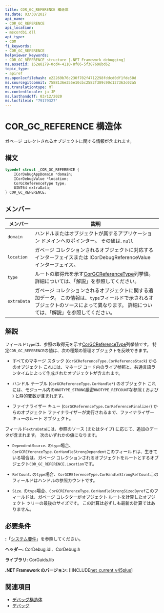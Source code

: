 ```yaml
---
title: COR_GC_REFERENCE 構造体
ms.date: 03/30/2017
api_name:
- COR_GC_REFERENCE
api_location:
- mscordbi.dll
api_type:
- COM
f1_keywords:
- COR_GC_REFERENCE
helpviewer_keywords:
- COR_GC_REFERENCE structure [.NET Framework debugging]
ms.assetid: 162e8179-0cd4-4110-8f06-5f387698bd62
topic_type:
- apiref
ms.openlocfilehash: e22269b76c230f702f4712298fddcd0df1fde50d
ms.sourcegitcommit: 7588136e355e10cbc2582f389c90c127363c02a5
ms.translationtype: MT
ms.contentlocale: ja-JP
ms.lasthandoff: 03/12/2020
ms.locfileid: "79179327"
---
```

# <a name="cor_gc_reference-structure"></a>COR_GC_REFERENCE 構造体
ガベージ コレクトされるオブジェクトに関する情報が含まれます。  
  
## <a name="syntax"></a>構文  
  
```cpp  
typedef struct _COR_GC_REFERENCE {  
    ICorDebugAppDomain *domain;
    ICorDebugValue *location;  
    CorGCReferenceType type;  
    UINT64 extraData;  
} COR_GC_REFERENCE;  
```  
  
## <a name="members"></a>メンバー  
  
|メンバー|説明|  
|------------|-----------------|  
|`domain`|ハンドルまたはオブジェクトが属するアプリケーション ドメインへのポインター。 その値は. `null`|  
|`location`|ガベージ コレクションされるオブジェクトに対応するインターフェイスまたは ICorDebugReferenceValue インターフェイス。|  
|`type`|ルートの取得元を示す[CorGCReferenceType](corgcreferencetype-enumeration.md)列挙値。 詳細については、「解説」を参照してください。|  
|`extraData`|ガベージ コレクションされるオブジェクトに関する追加データ。 この情報は、`type`フィールドで示されるオブジェクトのソースによって異なります。 詳細については、「解説」を参照してください。|  
  
## <a name="remarks"></a>解説  
 フィールド`type`は、参照の取得元を示す[CorGCReferenceType](corgcreferencetype-enumeration.md)列挙値です。 特定`COR_GC_REFERENCE`の値は、次の種類の管理オブジェクトを反映できます。  
  
- すべてのマネージ スタック (`CorGCReferenceType.CorReferenceStack`) からのオブジェクト これには、マネージ コード内のライブ参照と、共通言語ランタイムによって作成されたオブジェクトが含まれます。  
  
- ハンドル テーブル (`CorGCReferenceType.CorHandle*`) のオブジェクト これには、モジュール内の`HNDTYPE_STRONG`厳密`HNDTYPE_REFCOUNT`な参照 ( および ) と静的変数が含まれます。  
  
- ファイナライザー キュー (`CorGCReferenceType.CorReferenceFinalizer`) からのオブジェクト ファイナライザーが実行されるまで、ファイナライザー キューのルート オブジェクト。  
  
 フィールド`extraData`には、参照のソース (またはタイプ) に応じて、追加のデータが含まれます。 次のいずれかの値になります。  
  
- `DependentSource`. の`type`場合、`CorGCREferenceType.CorHandleStrongDependent`このフィールドは、生きている場合は、ガベージ コレクションされるオブジェクトをルートとするオブジェクト`COR_GC_REFERENCE.Location`です。  
  
- `RefCount`. の`type`場合、`CorGCREferenceType.CorHandleStrongRefCount`このフィールドはハンドルの参照カウントです。  
  
- `Size`. の`type`場合、`CorGCREferenceType.CorHandleStrongSizedByref`このフィールドは、ガベージ コレクターがオブジェクト ルートを計算したオブジェクト ツリーの最後のサイズです。 この計算は必ずしも最新の計算ではありません。  
  
## <a name="requirements"></a>必要条件  
 **:**「[システム要件](../../get-started/system-requirements.md)」を参照してください。  
  
 **ヘッダー:** CorDebug.idl、CorDebug.h  
  
 **ライブラリ:** CorGuids.lib  
  
 **.NET Framework のバージョン:** [!INCLUDE[net_current_v45plus](../../../../includes/net-current-v45plus-md.md)]  
  
## <a name="see-also"></a>関連項目

- [デバッグ構造体](debugging-structures.md)
- [デバッグ](index.md)
